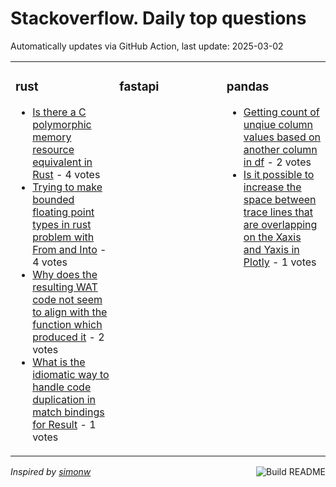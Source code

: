 # Stackoverflow. Daily top questions 

Automatically updates via GitHub Action, last update: <!-- date starts -->2025-03-02<!-- date ends -->


<table><tr><td valign="top" width="33%">

### rust
<!-- rust starts -->
* [Is there a C polymorphic memory resource equivalent in Rust](https://stackoverflow.com/questions/79477130/is-there-a-c-polymorphic-memory-resource-equivalent-in-rust) - 4 votes
* [Trying to make bounded floating point types in rust problem with From and Into](https://stackoverflow.com/questions/79477879/trying-to-make-bounded-floating-point-types-in-rust-problem-with-from-and-into) - 4 votes
* [Why does the resulting WAT code not seem to align with the function which produced it](https://stackoverflow.com/questions/79477526/why-does-the-resulting-wat-code-not-seem-to-align-with-the-function-which-produc) - 2 votes
* [What is the idiomatic way to handle code duplication in match bindings for Result](https://stackoverflow.com/questions/79477164/what-is-the-idiomatic-way-to-handle-code-duplication-in-match-bindings-for-resul) - 1 votes
<!-- rust ends -->
</td><td valign="top" width="34%">


### fastapi
<!-- fastapi starts -->

<!-- fastapi ends -->
</td><td valign="top" width="34%">


### pandas
<!-- pandas starts -->
* [Getting count of unqiue column values based on another column in df](https://stackoverflow.com/questions/79477395/getting-count-of-unqiue-column-values-based-on-another-column-in-df) - 2 votes
* [Is it possible to increase the space between trace lines that are overlapping on the Xaxis and Yaxis in Plotly](https://stackoverflow.com/questions/79479347/is-it-possible-to-increase-the-space-between-trace-lines-that-are-overlapping-on) - 1 votes
<!-- pandas ends -->
</td></tr></table>

<a href="https://github.com/hp0404/hp0404/actions"><img src="https://github.com/hp0404/hp0404/workflows/Build%20README/badge.svg" align="right" alt="Build README"></a> <p>*Inspired by  [simonw](https://github.com/simonw/simonw)*</p>
